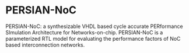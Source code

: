 # PERSIAN-NoC
PERSIAN-NoC: a synthesizable VHDL based cycle accurate PERformance SImulation Architecture for Networks-on-chip. PERSIAN-NoC is a parameterized RTL model for evaluating the performance factors of NoC based interconnection networks.
